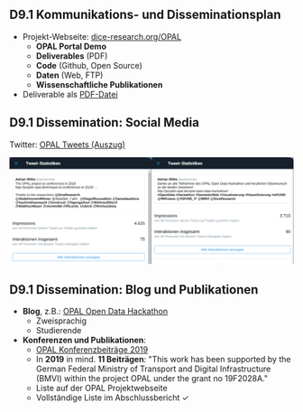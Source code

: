 ## D9.1 Kommunikations- und Disseminationsplan

- Projekt-Webseite: [dice-research.org/OPAL](https://dice-research.org/OPAL)
    - **OPAL Portal Demo**
    - **Deliverables** (PDF)
    - **Code** (Github, Open Source)
    - **Daten** (Web, FTP)
    - **Wissenschaftliche Publikationen**
- Deliverable als [PDF-Datei](https://hobbitdata.informatik.uni-leipzig.de/OPAL/Deliverables/OPAL_D9.1_Communication_and_dissemination.pdf)

## D9.1 Dissemination: Social Media

Twitter: [OPAL Tweets (Auszug)](https://twitter.com/search?q=opal%20(from%3ADiceResearch%20OR%20from%3Aadrianwilke%20OR%20from%3ANgongaAxel))

![](../Medien/AP9-twitter.png)

## D9.1 Dissemination: Blog und Publikationen

- **Blog**, z.B.: [OPAL Open Data Hackathon](http://projekt-opal.de/opal-open-data-hackathon/)
    - Zweisprachig
    - Studierende
- **Konferenzen und Publikationen**:
    - [OPAL Konferenzbeiträge 2019](http://projekt-opal.de/opal-konferenzbeitraege-2019/)
    - In **2019** in mind. **11 Beiträgen**: "This work has been supported by the German Federal Ministry of Transport and Digital Infrastructure (BMVI) within the project OPAL under the grant no 19F2028A."
    - Liste auf der OPAL Projektwebseite
    - Vollständige Liste im Abschlussbericht ✓

